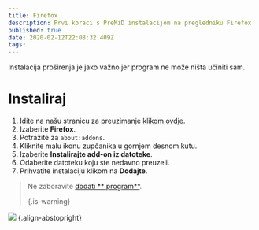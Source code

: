 ```yaml
---
title: Firefox
description: Prvi koraci s PreMiD instalacijom na pregledniku Firefox
published: true
date: 2020-02-12T22:08:32.409Z
tags:
---
```


Instalacija proširenja je jako važno jer program ne može ništa učiniti sam.

# Instaliraj
1. Idite na našu stranicu za preuzimanje [klikom ovdje](https://premid.app/downloads).
2. Izaberite **Firefox**.
3. Potražite za `about:addons`.
4. Kliknite malu ikonu zupčanika u gornjem desnom kutu.
5. Izaberite **Instalirajte add-on iz datoteke**.
6. Odaberite datoteku koju ste nedavno preuzeli.
7. Prihvatite instalaciju klikom na **Dodajte**.

> Ne zaboravite [ dodati ** program**](/install). 
> 
> {.is-warning}

![](https://img.icons8.com/color/2x/firefox.png) {.align-abstopright}